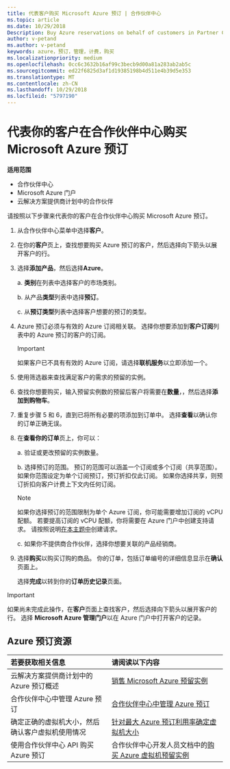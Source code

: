 ```yaml
---
title: 代表客户购买 Microsoft Azure 预订 | 合作伙伴中心
ms.topic: article
ms.date: 10/29/2018
Description: Buy Azure reservations on behalf of customers in Partner Center.
author: v-petand
ms.author: v-petand
keywords: azure，预订，管理，计费，购买
ms.localizationpriority: medium
ms.openlocfilehash: 0cc6c3632b16af99c3becb9d00a81a283ab2ab5c
ms.sourcegitcommit: ed22f6825d3af1d19385198b4d511e4b39d5e353
ms.translationtype: MT
ms.contentlocale: zh-CN
ms.lasthandoff: 10/29/2018
ms.locfileid: "5797190"
---
```

# <a name="buy-microsoft-azure-reservations-on-behalf-of-your-customers-in-partner-center"></a>代表你的客户在合作伙伴中心购买 Microsoft Azure 预订 

**适用范围**

-  合作伙伴中心
-  Microsoft Azure 门户
-  云解决方案提供商计划中的合作伙伴

请按照以下步骤来代表你的客户在合作伙伴中心购买 Microsoft Azure 预订。

1. 从合作伙伴中心菜单中选择**客户**。  

2. 在你的**客户**页上，查找想要购买 Azure 预订的客户，然后选择向下箭头以展开客户的行。  

3. 选择**添加产品**，然后选择**Azure**。 

    a. **类别**在列表中选择客户的市场类别。

    b. 从产品**类型**列表中选择**预订**。

    c. 从**预订类型**列表中选择客户想要的预订的类型。

4. Azure 预订必须与有效的 Azure 订阅相关联。 选择你想要添加到**客户订阅**列表中的 Azure 预订的客户的订阅。 

    >[!IMPORTANT] 
    >如果客户已不具有有效的 Azure 订阅，请选择**联机服务**以立即添加一个。 

5. 使用筛选器来查找满足客户的需求的预留的实例。  

6. 查找你想要购买，输入预留实例数的预留后客户将需要在**数量**，，然后选择**添加到购物车**。  

7. 重复步骤 5 和 6，直到已将所有必要的项添加到订单中。 选择**查看**以确认你的订单正确无误。  

8. 在**查看你的订单**页上，你可以： 

    a. 验证或更改预留的实例数量。

    b. 选择预订的范围。 预订的范围可以涵盖一个订阅或多个订阅（共享范围）。 如果你范围设定为单个订阅预订，预订折扣仅此订阅。 如果你选择共享，则预订折扣向客户计费上下文内任何订阅。 

     >[!NOTE]
    >如果你选择预订的范围限制为单个 Azure 订阅，你可能需要增加订阅的 vCPU 配额。 若要提高订阅的 vCPU 配额，你将需要在 Azure 门户中创建支持请求。 请按照说明[在本主题中](https://docs.microsoft.com/azure/azure-supportability/resource-manager-core-quotas-request)创建请求。    

    c. 如果你不提供商合作伙伴，选择你想要关联的产品经销商。

9. 选择**购买**以购买订购的商品。 你的订单，包括订单编号的详细信息显示在**确认**页面上。    
     
     选择**完成**以转到你的**订单历史记录**页面。 

>[!IMPORTANT]
>如果尚未完成此操作，在**客户**页面上查找客户，然后选择向下箭头以展开客户的行。 选择 **Microsoft Azure 管理门户**以在 Azure 门户中打开客户的记录。

## <a name="azure-reservations-resources"></a>Azure 预订资源
|**若要获取相关信息**   |**请阅读以下内容**    |
|:-----------------------------|:-----------------|
|云解决方案提供商计划中的 Azure 预订概述  | [销售 Microsoft Azure 预留实例](azure-reservations.md) |
|合作伙伴中心中管理 Azure 预订 | [合作伙伴中心中管理 Azure 预订](azure-reservations-manage.md)
|确定正确的虚拟机大小，然后确认客户虚拟机使用情况   |[针对最大 Azure 预订利用率确定虚拟机大小](azure-usage.md)   |
|使用合作伙伴中心 API 购买 Azure 预订 | 合作伙伴中心开发人员文档中的[购买 Azure 虚拟机预留实例](https://docs.microsoft.com/partner-center/develop/purchase-azure-reservations)

 


 

